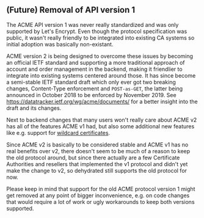 ## (Future) Removal of API version 1

The ACME API version 1 was never really standardized and was only supported by Let's Encrypt. Even though the protocol specification was public,
it wasn't really friendly to be integrated into existing CA systems so initial adoption was basically non-existant.

ACME version 2 is being designed to overcome these issues by becoming an official IETF standard and supporting a more traditional approach of account
and order management in the backend, making it friendlier to integrate into existing systems centered around those. It has since become a semi-stable IETF
standard draft which only ever got two breaking changes, Content-Type enforcement and `POST-as-GET`, the latter being announced in October 2018 to be enforced
by November 2019. See https://datatracker.ietf.org/wg/acme/documents/ for a better insight into the draft and its changes.

Next to backend changes that many users won't really care about ACME v2 has all of the features ACME v1 had, but also some additional new features like
e.g. support for [wildcard certificates](domains_txt.md#wildcards).

Since ACME v2 is basically to be considered stable and ACME v1 has no real benefits over v2, there doesn't seem to be much of a reason to keep the old
protocol around, but since there actually are a few Certificate Authorities and resellers that implemented the v1 protocol and didn't yet make the change
to v2, so dehydrated still supports the old protocol for now.

Please keep in mind that support for the old ACME protocol version 1 might get removed at any point of bigger inconvenience, e.g. on code changes that
would require a lot of work or ugly workarounds to keep both versions supported.
